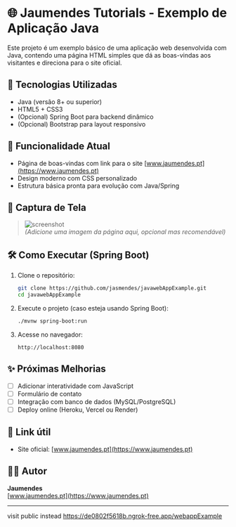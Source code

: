 # 🌐 Jaumendes Tutorials - Exemplo de Aplicação Java

Este projeto é um exemplo básico de uma aplicação web desenvolvida com Java, contendo uma página HTML simples que dá as boas-vindas aos visitantes e direciona para o site oficial.

## 🚀 Tecnologias Utilizadas

- Java (versão 8+ ou superior)
- HTML5 + CSS3
- (Opcional) Spring Boot para backend dinâmico
- (Opcional) Bootstrap para layout responsivo

## 📄 Funcionalidade Atual

- Página de boas-vindas com link para o site [www.jaumendes.pt](https://www.jaumendes.pt)
- Design moderno com CSS personalizado
- Estrutura básica pronta para evolução com Java/Spring

## 📸 Captura de Tela

> ![screenshot](docs/screenshot.png)  
> *(Adicione uma imagem da página aqui, opcional mas recomendável)*

## 🛠️ Como Executar (Spring Boot)

1. Clone o repositório:
    ```bash
    git clone https://github.com/jasmendes/javawebAppExample.git
    cd javawebAppExample
    ```

2. Execute o projeto (caso esteja usando Spring Boot):
    ```bash
    ./mvnw spring-boot:run
    ```

3. Acesse no navegador:
    ```
    http://localhost:8080
    ```

## ✨ Próximas Melhorias

- [ ] Adicionar interatividade com JavaScript
- [ ] Formulário de contato
- [ ] Integração com banco de dados (MySQL/PostgreSQL)
- [ ] Deploy online (Heroku, Vercel ou Render)

## 🔗 Link útil

- Site oficial: [www.jaumendes.pt](https://www.jaumendes.pt)

## 👨‍💻 Autor

**Jaumendes**  
[www.jaumendes.pt](https://www.jaumendes.pt)

---
visit public instead
https://de0802f5618b.ngrok-free.app/webappExample


